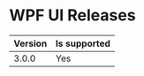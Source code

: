 # WPF UI Releases

| Version | Is supported |
| ------- | ------------ |
| 3.0.0   | Yes          |
